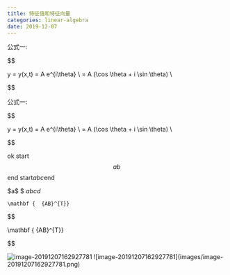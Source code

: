```yaml
---
title: 特征值和特征向量
categories: linear-algebra
date: 2019-12-07
---
```

公式一:    

$$

y = y(x,t) = A e^{i\theta} \\
      = A (\cos \theta + i \sin \theta) \\

$$

公式一:

$$

y = y(x,t) = A e^{i\theta} \\
    = A (\cos \theta + i \sin \theta) \\

$$

ok
start$$ab
$$end
start$abc$end

\$a\$
\$
$abcd$

`\mathbf { 
 {AB}^{T}}`

$$

\mathbf { 
 {AB}^{T}}

$$

![image-20191207162927781](/assets/images/image-20191207162927781.png)
![image-20191207162927781\]\(images/image-20191207162927781.png)

